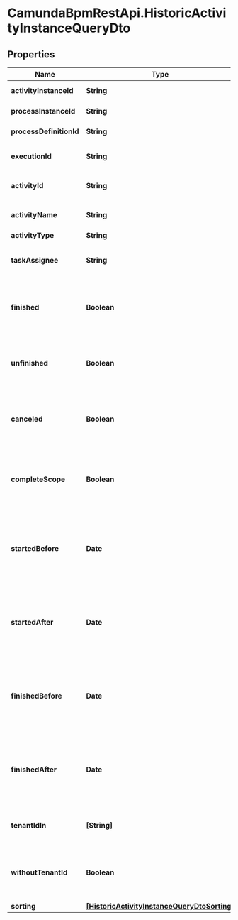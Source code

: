 # CamundaBpmRestApi.HistoricActivityInstanceQueryDto

## Properties

Name | Type | Description | Notes
------------ | ------------- | ------------- | -------------
**activityInstanceId** | **String** | Filter by activity instance id. | [optional] 
**processInstanceId** | **String** | Filter by process instance id. | [optional] 
**processDefinitionId** | **String** | Filter by process definition id. | [optional] 
**executionId** | **String** | Filter by the id of the execution that executed the activity instance. | [optional] 
**activityId** | **String** | Filter by the activity id (according to BPMN 2.0 XML). | [optional] 
**activityName** | **String** | Filter by the activity name (according to BPMN 2.0 XML). | [optional] 
**activityType** | **String** | Filter by activity type. | [optional] 
**taskAssignee** | **String** | Only include activity instances that are user tasks and assigned to a given user. | [optional] 
**finished** | **Boolean** | Only include finished activity instances. Value may only be &#x60;true&#x60;, as &#x60;false&#x60; behaves the same as when the property is not set. | [optional] 
**unfinished** | **Boolean** | Only include unfinished activity instances. Value may only be &#x60;true&#x60;, as &#x60;false&#x60; behaves the same as when the property is not set. | [optional] 
**canceled** | **Boolean** | Only include canceled activity instances. Value may only be &#x60;true&#x60;, as &#x60;false&#x60; behaves the same as when the property is not set. | [optional] 
**completeScope** | **Boolean** | Only include activity instances which completed a scope. Value may only be &#x60;true&#x60;, as &#x60;false&#x60; behaves the same as when the property is not set. | [optional] 
**startedBefore** | **Date** | Restrict to instances that were started before the given date. By [default](https://docs.camunda.org/manual/7.14/reference/rest/overview/date-format/), the date must have the format &#x60;yyyy-MM-dd&#39;T&#39;HH:mm:ss.SSSZ&#x60;, e.g., &#x60;2013-01-23T14:42:45.000+0200&#x60;. | [optional] 
**startedAfter** | **Date** | Restrict to instances that were started after the given date. By [default](https://docs.camunda.org/manual/7.14/reference/rest/overview/date-format/), the date must have the format &#x60;yyyy-MM-dd&#39;T&#39;HH:mm:ss.SSSZ&#x60;, e.g., &#x60;2013-01-23T14:42:45.000+0200&#x60;. | [optional] 
**finishedBefore** | **Date** | Restrict to instances that were finished before the given date. By [default](https://docs.camunda.org/manual/7.14/reference/rest/overview/date-format/), the date must have the format &#x60;yyyy-MM-dd&#39;T&#39;HH:mm:ss.SSSZ&#x60;, e.g., &#x60;2013-01-23T14:42:45.000+0200&#x60;. | [optional] 
**finishedAfter** | **Date** | Restrict to instances that were finished after the given date. By [default](https://docs.camunda.org/manual/7.14/reference/rest/overview/date-format/), the date must have the format &#x60;yyyy-MM-dd&#39;T&#39;HH:mm:ss.SSSZ&#x60;, e.g., &#x60;2013-01-23T14:42:45.000+0200&#x60;. | [optional] 
**tenantIdIn** | **[String]** | Must be a JSON array of Strings. An activity instance must have one of the given tenant ids. | [optional] 
**withoutTenantId** | **Boolean** | Only include historic activity instances that belong to no tenant. Value may only be &#x60;true&#x60;, as &#x60;false&#x60; is the default behavior. | [optional] 
**sorting** | [**[HistoricActivityInstanceQueryDtoSorting]**](HistoricActivityInstanceQueryDtoSorting.md) | Apply sorting of the result | [optional] 


